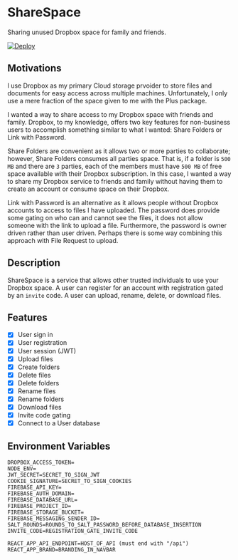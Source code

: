 # ShareSpace
Sharing unused Dropbox space for family and friends.

[![Deploy](https://www.herokucdn.com/deploy/button.svg)](https://heroku.com/deploy?template=https://github.com/lamdaV/ShareSpace/tree/master)

## Motivations
I use Dropbox as my primary Cloud storage prvoider to store files and
documents for easy access across multiple machines. Unfortunately, 
I only use a mere fraction of the space given to me with the Plus package.

I wanted a way to share access to my Dropbox space with friends and family. 
Dropbox, to my knowledge, offers two key features for non-business users to 
accomplish something similar to what I wanted: Share Folders or Link with Password.

Share Folders are convenient as it allows two or more parties to collaborate;
however, Share Folders consumes all parties space. That is, if a folder
is `500 MB` and there are `3` parties, each of the members must have `500 MB`
of free space available with their Dropbox subscription. In this case,
I wanted a way to share my Dropbox service to friends and family without
having them to create an account or consume space on their Dropbox.

Link with Password is an alternative as it allows people without Dropbox
accounts to access to files I have uploaded. The password does provide
some gating on who can and cannot see the files, it does not allow
someone with the link to upload a file. Furthermore, the password is 
owner driven rather than user driven. Perhaps there is some way combining this
approach with File Request to upload.

## Description
ShareSpace is a service that allows other trusted individuals to use
your Dropbox space. A user can register for an account with registration gated
by an `invite` code. A user can upload, rename, delete, or download files.

## Features
- [x] User sign in
- [x] User registration
- [x] User session (JWT)
- [x] Upload files
- [x] Create folders
- [x] Delete files
- [x] Delete folders
- [x] Rename files
- [x] Rename folders
- [x] Download files
- [x] Invite code gating
- [x] Connect to a User database

## Environment Variables
```
DROPBOX_ACCESS_TOKEN=
NODE_ENV=
JWT_SECRET=SECRET_TO_SIGN_JWT
COOKIE_SIGNATURE=SECRET_TO_SIGN_COOKIES
FIREBASE_API_KEY=
FIREBASE_AUTH_DOMAIN=
FIREBASE_DATABASE_URL=
FIREBASE_PROJECT_ID=
FIREBASE_STORAGE_BUCKET=
FIREBASE_MESSAGING_SENDER_ID=
SALT_ROUNDS=ROUNDS_TO_SALT_PASSWORD_BEFORE_DATABASE_INSERTION
INVITE_CODE=REGISTRATION_GATE_INVITE_CODE

REACT_APP_API_ENDPOINT=HOST_OF_API (must end with "/api")
REACT_APP_BRAND=BRANDING_IN_NAVBAR
```